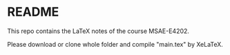 # README

This repo contains the LaTeX notes of the course MSAE-E4202.

Please download or clone whole folder and compile "main.tex" by XeLaTeX.

